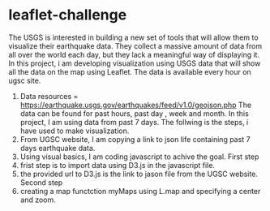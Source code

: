 # leaflet-challenge
The USGS is interested in building a new set of tools that will allow them to visualize their earthquake data. They collect a massive amount of data from all over the world each day, but they lack a meaningful way of displaying it. In this project, i am developing visualization using USGS data that will show all the data on the map using Leaflet.
The data is available every hour on ugsc site. 
 1. Data resources = https://earthquake.usgs.gov/earthquakes/feed/v1.0/geojson.php
The data can be found for past hours, past day , week and month. In this project, I am using data from past 7 days.
The follwing is the steps, i have used to make visualization.
 1. From UGSC website, I am copying a link to json life containing past 7 days earthquake data. 
 2. Using visual basics, I am coding javascript to achive the goal.
 First step
 3. frist step is to import data using D3.js in the javascript file.
 4. the provided url to D3.js is the link to jason file from the UGSC website.
 Second step
 5. creating a map functction myMaps using L.map and specifying a center and zoom. 
 
